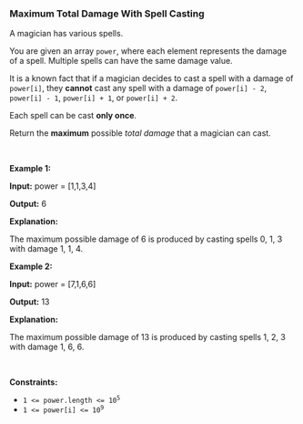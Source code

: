 
<h3>Maximum Total Damage With Spell Casting</h3>
<div><p>A magician has various spells.</p>
<p>You are given an array <code>power</code>, where each element represents the damage of a spell. Multiple spells can have the same damage value.</p>
<p>It is a known fact that if a magician decides to cast a spell with a damage of <code>power[i]</code>, they <strong>cannot</strong> cast any spell with a damage of <code>power[i] - 2</code>, <code>power[i] - 1</code>, <code>power[i] + 1</code>, or <code>power[i] + 2</code>.</p>
<p>Each spell can be cast <strong>only once</strong>.</p>
<p>Return the <strong>maximum</strong> possible <em>total damage</em> that a magician can cast.</p>
<p> </p>
<p><strong>Example 1:</strong></p>
<div class="example-block">
<p><strong>Input:</strong> <span class="example-io">power = [1,1,3,4]</span></p>
<p><strong>Output:</strong> <span class="example-io">6</span></p>
<p><strong>Explanation:</strong></p>
<p>The maximum possible damage of 6 is produced by casting spells 0, 1, 3 with damage 1, 1, 4.</p>
</div>
<p><strong>Example 2:</strong></p>
<div class="example-block">
<p><strong>Input:</strong> <span class="example-io">power = [7,1,6,6]</span></p>
<p><strong>Output:</strong> <span class="example-io">13</span></p>
<p><strong>Explanation:</strong></p>
<p>The maximum possible damage of 13 is produced by casting spells 1, 2, 3 with damage 1, 6, 6.</p>
</div>
<p> </p>
<p><strong>Constraints:</strong></p>
<ul>
<li><code>1 &lt;= power.length &lt;= 10<sup>5</sup></code></li>
<li><code>1 &lt;= power[i] &lt;= 10<sup>9</sup></code></li>
</ul>
</div>

